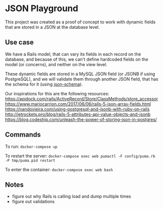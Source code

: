 # JSON Playground

This project was created as a proof of concept to work with dynamic fields that
are stored in a JSON at the database level.

## Use case

We have a Rails model, that can vary its fields in each record on the database, and because of this,
we can't define hardcoded fields on the model (or concerns), and neither on the view level.

These dynamic fields are stored in a MySQL JSON field (or JSONB if using PostgreSQL), and we
will validate them through another JSON field, that has the schema for it (using [json-schema](https://json-schema.org)).

Our inspirations for this are the following resources:
https://apidock.com/rails/ActiveRecord/Store/ClassMethods/store_accessor
https://www.mariocarrion.com/2017/06/06/rails-5-json-array-fields.html
https://nandovieira.com/using-postgresql-and-jsonb-with-ruby-on-rails
http://jetrockets.pro/blog/rails-5-attributes-api-value-objects-and-jsonb
https://blog.codeship.com/unleash-the-power-of-storing-json-in-postgres/

## Commands

To run: `docker-compose up`

To restart the server: `docker-compose exec web pumactl -F config/puma.rb -P tmp/puma.pid restart`

To enter the container: `docker-compose exec web bash`

## Notes

- figure out why Rails is calling load and dump multiple times
- figure out validations
